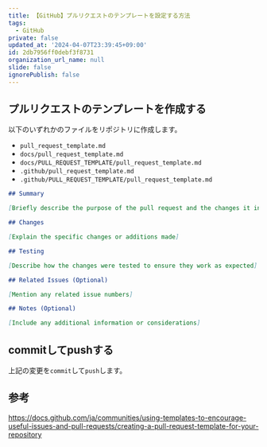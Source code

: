 ```yaml
---
title: 【GitHub】プルリクエストのテンプレートを設定する方法
tags:
  - GitHub
private: false
updated_at: '2024-04-07T23:39:45+09:00'
id: 2db7956ff0debf3f8731
organization_url_name: null
slide: false
ignorePublish: false
---
```

## プルリクエストのテンプレートを作成する
以下のいずれかのファイルをリポジトリに作成します。

- `pull_request_template.md`
- `docs/pull_request_template.md`
- `docs/PULL_REQUEST_TEMPLATE/pull_request_template.md`
- `.github/pull_request_template.md`
- `.github/PULL_REQUEST_TEMPLATE/pull_request_template.md`

```md:.github/pull_request_template.md
## Summary

[Briefly describe the purpose of the pull request and the changes it introduces]

## Changes

[Explain the specific changes or additions made]

## Testing

[Describe how the changes were tested to ensure they work as expected]

## Related Issues (Optional)

[Mention any related issue numbers]

## Notes (Optional)

[Include any additional information or considerations]

```

## commitしてpushする

上記の変更を`commit`して`push`します。

## 参考

https://docs.github.com/ja/communities/using-templates-to-encourage-useful-issues-and-pull-requests/creating-a-pull-request-template-for-your-repository
